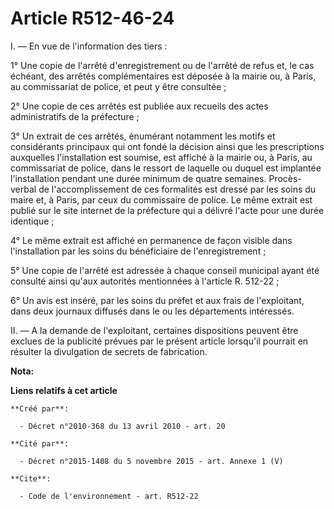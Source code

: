 # Article R512-46-24

I. ― En vue de l'information des tiers : 

1° Une copie de l'arrêté d'enregistrement ou de l'arrêté de refus et, le cas échéant, des arrêtés complémentaires est déposée
à la mairie ou, à Paris, au commissariat de police, et peut y être consultée ; 

2° Une copie de ces arrêtés est publiée aux recueils des actes administratifs de la préfecture ; 

3° Un extrait de ces arrêtés, énumérant notamment les motifs et considérants principaux qui ont fondé la décision ainsi que
les prescriptions auxquelles l'installation est soumise, est affiché à la mairie ou, à Paris, au commissariat de police, dans
le ressort de laquelle ou duquel est implantée l'installation pendant une durée minimum de quatre semaines. Procès-verbal de
l'accomplissement de ces formalités est dressé par les soins du maire et, à Paris, par ceux du commissaire de police. Le même
extrait est publié sur le site internet de la préfecture qui a délivré l'acte pour une durée identique ; 

4° Le même extrait est affiché en permanence de façon visible dans l'installation par les soins du bénéficiaire de
l'enregistrement ; 

5° Une copie de l'arrêté est adressée à chaque conseil municipal ayant été consulté ainsi qu'aux autorités mentionnées à
l'article R. 512-22 ; 

6° Un avis est inséré, par les soins du préfet et aux frais de l'exploitant, dans deux journaux diffusés dans le ou les
départements intéressés. 

II. ― A la demande de l'exploitant, certaines dispositions peuvent être exclues de la publicité prévues par le présent
article lorsqu'il pourrait en résulter la divulgation de secrets de fabrication.

**Nota:**



**Liens relatifs à cet article**

	**Créé par**:

	  - Décret n°2010-368 du 13 avril 2010 - art. 20

	**Cité par**:

	  - Décret n°2015-1408 du 5 novembre 2015 - art. Annexe 1 (V)

	**Cite**:

	  - Code de l'environnement - art. R512-22
